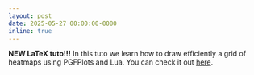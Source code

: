 ```yaml
---
layout: post
date: 2025-05-27 00:00:00-0000
inline: true
---
```

**NEW LaTeX tuto!!!** In this tuto we learn how to draw efficiently a grid of 
heatmaps using PGFPlots and Lua. You can check it out 
[here](http://bvieuble.me/blog/2025/tuto-heatmaps/).
